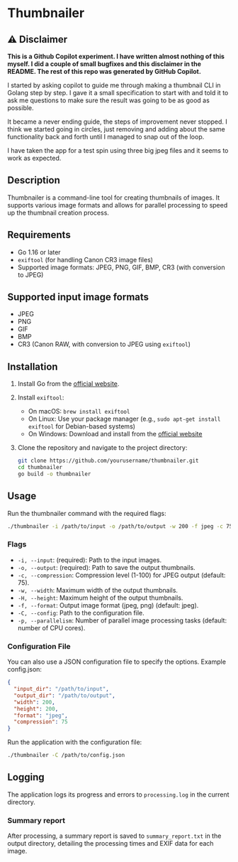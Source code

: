 # Thumbnailer

## ⚠️ Disclaimer
__This is a Github Copilot experiment. I have written almost nothing of this myself. I did a couple of small bugfixes 
and this disclaimer in the README. The rest of this repo was generated by GitHub Copilot.__

I started by asking copilot to guide me through making a thumbnail CLI in Golang step by step. I gave it a small 
specification to start with and told it to ask me questions to make sure the result was going to be as good as possible.

It became a never ending guide, the steps of improvement never stopped. I think we started going in circles, just 
removing and adding about the same functionality back and forth until I managed to snap out of the loop.

I have taken the app for a test spin using three big jpeg files and it seems to work as expected.  

## Description
Thumbnailer is a command-line tool for creating thumbnails of images. It supports various image formats and allows for
parallel processing to speed up the thumbnail creation process.

## Requirements

- Go 1.16 or later
- `exiftool` (for handling Canon CR3 image files)
- Supported image formats: JPEG, PNG, GIF, BMP, CR3 (with conversion to JPEG)

## Supported input image formats
- JPEG
- PNG
- GIF
- BMP
- CR3 (Canon RAW, with conversion to JPEG using `exiftool`)

## Installation

1. Install Go from the [official website](https://golang.org/dl/).
2. Install `exiftool`:
    - On macOS: `brew install exiftool`
    - On Linux: Use your package manager (e.g., `sudo apt-get install exiftool` for Debian-based systems)
    - On Windows: Download and install from the [official website](https://exiftool.org/)

3. Clone the repository and navigate to the project directory:
   ```sh
   git clone https://github.com/yourusername/thumbnailer.git
   cd thumbnailer
   go build -o thumbnailer
    ```

## Usage
Run the thumbnailer command with the required flags:
```sh
./thumbnailer -i /path/to/input -o /path/to/output -w 200 -f jpeg -c 75
```

### Flags
- `-i, --input`: (required): Path to the input images.
- `-o, --output`: (required): Path to save the output thumbnails.
- `-c, --compression`: Compression level (1-100) for JPEG output (default: 75).
- `-w, --width`: Maximum width of the output thumbnails.
- `-H, --height`: Maximum height of the output thumbnails.
- `-f, --format`: Output image format (jpeg, png) (default: jpeg).
- `-C, --config`: Path to the configuration file.
- `-p, --parallelism`: Number of parallel image processing tasks (default: number of CPU cores).

### Configuration File
You can also use a JSON configuration file to specify the options. Example config.json:
```json
{
  "input_dir": "/path/to/input",
  "output_dir": "/path/to/output",
  "width": 200,
  "height": 200,
  "format": "jpeg",
  "compression": 75
}
```
Run the application with the configuration file:
```sh
./thumbnailer -C /path/to/config.json
```

## Logging
The application logs its progress and errors to `processing.log` in the current directory.

### Summary report
After processing, a summary report is saved to `summary_report.txt` in the output directory, detailing the processing
times and EXIF data for each image.
